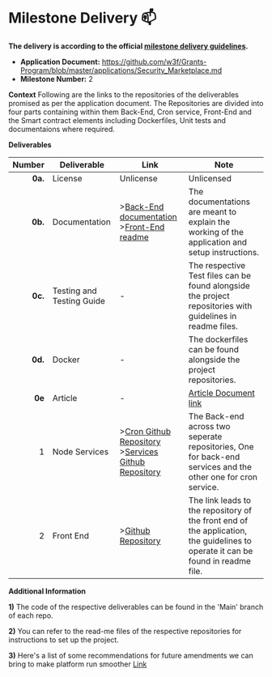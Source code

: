 # Milestone Delivery :mailbox:

**The delivery is according to the official [milestone delivery guidelines](https://github.com/w3f/Grants-Program/blob/master/docs/Support%20Docs/milestone-deliverables-guidelines.md).**  

* **Application Document:** https://github.com/w3f/Grants-Program/blob/master/applications/Security_Marketplace.md
* **Milestone Number:** 2

**Context**
Following are the links to the repositories of the deliverables promised as per the application document. The Repositories are divided into four parts containing within them Back-End, Cron service, Front-End and the Smart contract elements including Dockerfiles, Unit tests and documentaions where required.

**Deliverables**

| Number | Deliverable | Link | Note |
| -----: | ----------- | ------------- | -------|
| **0a.** | License | Unlicense | Unlicensed |
| **0b.** | Documentation | >[Back-End documentation](https://github.com/ParthChaudhary31/Security_Marketplace_Backend/blob/main/AuditBazaarBackendArchitecture.docx) >[Front-End readme](https://github.com/ParthChaudhary31/Security_Marketplace_Frontend/blob/security-marketplace-milestone2/README.md)| The documentations are meant to explain the working of the application and setup instructions. |
| **0c.** | Testing and Testing Guide | - | The respective Test files can be found alongside the project repositories with guidelines in readme files. |
| **0d.** | Docker | - | The dockerfiles can be found alongside the project repositories. |
| **0e** | Article | - | [Article Document link](https://docs.google.com/document/d/1AnJQgGjM3Xd0gUYXi3HUsFYjcZ0cV4jDKLjt5qqAuks) |
| 1 | Node Services | >[Cron Github Repository](https://github.com/ParthChaudhary31/Security_Marketplace_Cron)  >[Services Github Repository](https://github.com/ParthChaudhary31/Security_Marketplace_Backend) | The Back-end across two seperate repositories, One for back-end services and the other one for cron service. |
| 2 | Front End | >[Github Repository](https://github.com/ParthChaudhary31/Security_Marketplace_Frontend/tree/security-marketplace-milestone2) | The link leads to the repository of the front end of the application, the guidelines to operate it can be found in readme file. |

**Additional Information**

**1)** The code of the respective deliverables can be found in the 'Main' branch of each repo.

**2)** You can refer to the read-me files of the respective repositories for instructions to set up the project.

**3)** Here's a list of some recommendations for future amendments we can bring to make platform run smoother [Link](https://docs.google.com/document/d/173oJJ7egd--CCoh8VTz0mGwaEH8f3qv1qA8_e79d50E)
